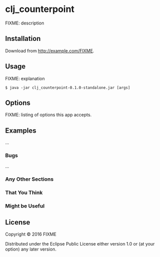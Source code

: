 # clj_counterpoint

FIXME: description

## Installation

Download from http://example.com/FIXME.

## Usage

FIXME: explanation

    $ java -jar clj_counterpoint-0.1.0-standalone.jar [args]

## Options

FIXME: listing of options this app accepts.

## Examples

...

### Bugs

...

### Any Other Sections
### That You Think
### Might be Useful

## License

Copyright © 2016 FIXME

Distributed under the Eclipse Public License either version 1.0 or (at
your option) any later version.
